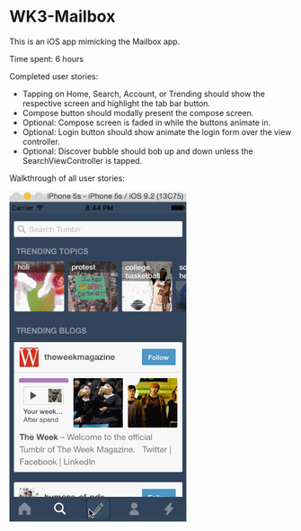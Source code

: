# WK3-Mailbox

This is an iOS app mimicking the Mailbox app.

Time spent: 6 hours

Completed user stories:

- Tapping on Home, Search, Account, or Trending should show the respective screen and highlight the tab bar button.
- Compose button should modally present the compose screen.
- Optional: Compose screen is faded in while the buttons animate in.
- Optional: Login button should show animate the login form over the view controller.
- Optional: Discover bubble should bob up and down unless the SearchViewController is tapped.

Walkthrough of all user stories:

![Demo](Demo.gif)
